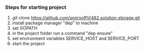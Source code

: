 ### Steps for starting project
1) git clone https://github.com/smirnoffV/482.solution-storage.git
2) install package manager "dep" to machine
3) set GOPATH
4) in the project folder run a command "dep ensure"
5) set environment variables SERVICE_HOST and SERVICE_PORT
6) start the project